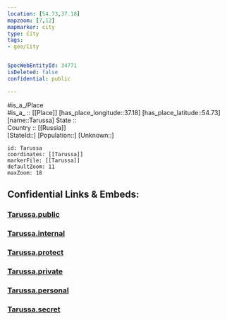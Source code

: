 ```yaml
---
location: [54.73,37.18] 
mapzoom: [7,12] 
mapmarker: city 
type: City
tags:
- geo/City


SpocWebEntityId: 34771
isDeleted: false
confidential: public

---
```

#is_a_/Place  
#is_a_ :: [[Place]] 
[has_place_longitude::37.18] 
[has_place_latitude::54.73] 
[name::Tarussa] 
State ::  
Country :: [[Russia]]  
[StateId::] 
[Population::] 
[Unknown::] 


```leaflet
id: Tarussa
coordinates: [[Tarussa]] 
markerFile: [[Tarussa]] 
defaultZoom: 11 
maxZoom: 18
```


## Confidential Links & Embeds: 

### [Tarussa.public](/_public/\Earth\Continent\Europe\Europe~East\Russia\Russia~Central\Kaluga_Oblast\CityTarussa.public.md) 

### [Tarussa.internal](/_internal/\Earth\Continent\Europe\Europe~East\Russia\Russia~Central\Kaluga_Oblast\CityTarussa.internal.md) 

### [Tarussa.protect](/_protect/\Earth\Continent\Europe\Europe~East\Russia\Russia~Central\Kaluga_Oblast\CityTarussa.protect.md) 

### [Tarussa.private](/_private/\Earth\Continent\Europe\Europe~East\Russia\Russia~Central\Kaluga_Oblast\CityTarussa.private.md) 

### [Tarussa.personal](/_personal/\Earth\Continent\Europe\Europe~East\Russia\Russia~Central\Kaluga_Oblast\CityTarussa.personal.md) 

### [Tarussa.secret](/_secret/\Earth\Continent\Europe\Europe~East\Russia\Russia~Central\Kaluga_Oblast\CityTarussa.secret.md)

